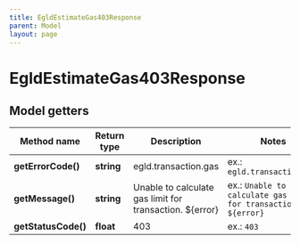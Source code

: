 ```yaml
---
title: EgldEstimateGas403Response
parent: Model
layout: page
---
```


# EgldEstimateGas403Response

## Model getters

Method name | Return type | Description | Notes
------------ | ------------- | ------------- | -------------
**getErrorCode()** | **string** | egld.transaction.gas | ex.: `egld.transaction.gas`
**getMessage()** | **string** | Unable to calculate gas limit for transaction. ${error} | ex.: `Unable to calculate gas limit for transaction. ${error}`
**getStatusCode()** | **float** | 403 | ex.: `403`

